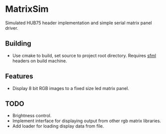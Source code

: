 # MatrixSim

Simulated HUB75 header implementation and simple serial matrix panel driver.

## Building

- Use cmake to build, set source to project root directory. Requires [sfml](https://www.sfml-dev.org/) headers on build machine.

## Features

- Display 8 bit RGB images to a fixed size led matrix panel.

## TODO

- Brightness control.
- Implement interface for displaying output from other rgb matrix libraries.
- Add loader for loading display data from file.

